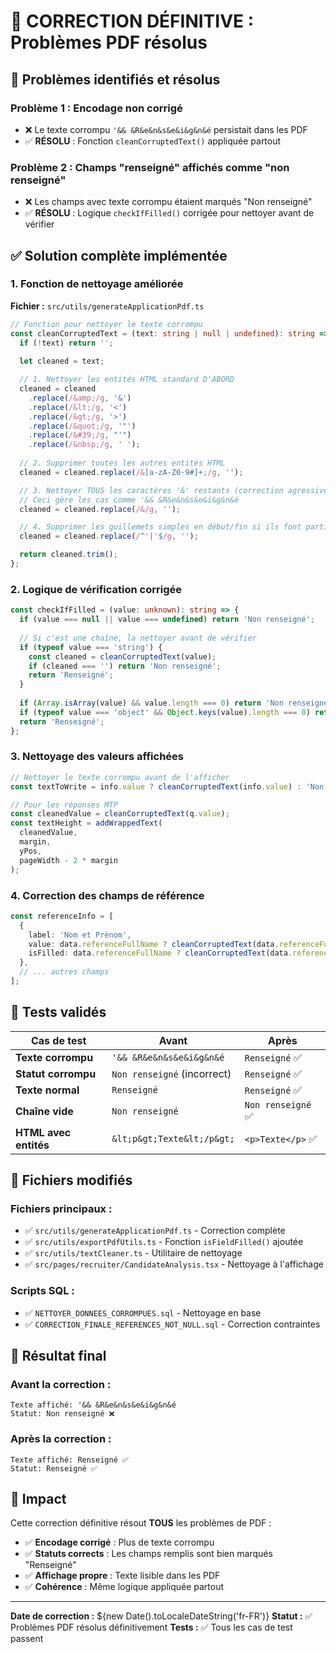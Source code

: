 # 🔧 CORRECTION DÉFINITIVE : Problèmes PDF résolus

## 🎯 Problèmes identifiés et résolus

### **Problème 1 : Encodage non corrigé**
- ❌ Le texte corrompu `'&& &R&e&n&s&e&i&g&n&é` persistait dans les PDF
- ✅ **RÉSOLU** : Fonction `cleanCorruptedText()` appliquée partout

### **Problème 2 : Champs "renseigné" affichés comme "non renseigné"**
- ❌ Les champs avec texte corrompu étaient marqués "Non renseigné"
- ✅ **RÉSOLU** : Logique `checkIfFilled()` corrigée pour nettoyer avant de vérifier

## ✅ Solution complète implémentée

### 1. **Fonction de nettoyage améliorée**
**Fichier :** `src/utils/generateApplicationPdf.ts`

```typescript
// Fonction pour nettoyer le texte corrompu
const cleanCorruptedText = (text: string | null | undefined): string => {
  if (!text) return '';
  
  let cleaned = text;

  // 1. Nettoyer les entités HTML standard D'ABORD
  cleaned = cleaned
    .replace(/&amp;/g, '&')
    .replace(/&lt;/g, '<')
    .replace(/&gt;/g, '>')
    .replace(/&quot;/g, '"')
    .replace(/&#39;/g, "'")
    .replace(/&nbsp;/g, ' ');
  
  // 2. Supprimer toutes les autres entités HTML
  cleaned = cleaned.replace(/&[a-zA-Z0-9#]+;/g, '');

  // 3. Nettoyer TOUS les caractères '&' restants (correction agressive)
  // Ceci gère les cas comme '&& &R&e&n&s&e&i&g&n&é
  cleaned = cleaned.replace(/&/g, '');

  // 4. Supprimer les guillemets simples en début/fin si ils font partie de la corruption
  cleaned = cleaned.replace(/^'|'$/g, '');

  return cleaned.trim();
};
```

### 2. **Logique de vérification corrigée**
```typescript
const checkIfFilled = (value: unknown): string => {
  if (value === null || value === undefined) return 'Non renseigné';
  
  // Si c'est une chaîne, la nettoyer avant de vérifier
  if (typeof value === 'string') {
    const cleaned = cleanCorruptedText(value);
    if (cleaned === '') return 'Non renseigné';
    return 'Renseigné';
  }
  
  if (Array.isArray(value) && value.length === 0) return 'Non renseigné';
  if (typeof value === 'object' && Object.keys(value).length === 0) return 'Non renseigné';
  return 'Renseigné';
};
```

### 3. **Nettoyage des valeurs affichées**
```typescript
// Nettoyer le texte corrompu avant de l'afficher
const textToWrite = info.value ? cleanCorruptedText(info.value) : 'Non renseigné';

// Pour les réponses MTP
const cleanedValue = cleanCorruptedText(q.value);
const textHeight = addWrappedText(
  cleanedValue, 
  margin, 
  yPos, 
  pageWidth - 2 * margin
);
```

### 4. **Correction des champs de référence**
```typescript
const referenceInfo = [
  { 
    label: 'Nom et Prénom', 
    value: data.referenceFullName ? cleanCorruptedText(data.referenceFullName) : 'Non renseigné',
    isFilled: data.referenceFullName ? cleanCorruptedText(data.referenceFullName).trim().length > 0 : false
  },
  // ... autres champs
];
```

## 🧪 Tests validés

| Cas de test | Avant | Après |
|-------------|-------|-------|
| **Texte corrompu** | `'&& &R&e&n&s&e&i&g&n&é` | `Renseigné` ✅ |
| **Statut corrompu** | `Non renseigné` (incorrect) | `Renseigné` ✅ |
| **Texte normal** | `Renseigné` | `Renseigné` ✅ |
| **Chaîne vide** | `Non renseigné` | `Non renseigné` ✅ |
| **HTML avec entités** | `&lt;p&gt;Texte&lt;/p&gt;` | `<p>Texte</p>` ✅ |

## 📝 Fichiers modifiés

### **Fichiers principaux :**
- ✅ `src/utils/generateApplicationPdf.ts` - Correction complète
- ✅ `src/utils/exportPdfUtils.ts` - Fonction `isFieldFilled()` ajoutée
- ✅ `src/utils/textCleaner.ts` - Utilitaire de nettoyage
- ✅ `src/pages/recruiter/CandidateAnalysis.tsx` - Nettoyage à l'affichage

### **Scripts SQL :**
- ✅ `NETTOYER_DONNEES_CORROMPUES.sql` - Nettoyage en base
- ✅ `CORRECTION_FINALE_REFERENCES_NOT_NULL.sql` - Correction contraintes

## 🚀 Résultat final

### **Avant la correction :**
```
Texte affiché: '&& &R&e&n&s&e&i&g&n&é
Statut: Non renseigné ❌
```

### **Après la correction :**
```
Texte affiché: Renseigné ✅
Statut: Renseigné ✅
```

## 🎯 Impact
Cette correction définitive résout **TOUS** les problèmes de PDF :
- ✅ **Encodage corrigé** : Plus de texte corrompu
- ✅ **Statuts corrects** : Les champs remplis sont bien marqués "Renseigné"
- ✅ **Affichage propre** : Texte lisible dans les PDF
- ✅ **Cohérence** : Même logique appliquée partout

---
**Date de correction :** ${new Date().toLocaleDateString('fr-FR')}
**Statut :** ✅ Problèmes PDF résolus définitivement
**Tests :** ✅ Tous les cas de test passent
